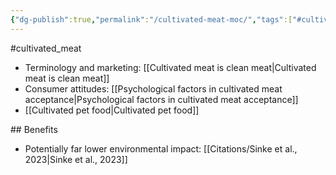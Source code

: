 ```yaml
---
{"dg-publish":true,"permalink":"/cultivated-meat-moc/","tags":["#cultivated_meat"],"created":"2025-10-23T17:42:43.006+01:00","updated":"2025-10-23T17:42:43.007+01:00"}
---
```


#cultivated_meat 

- Terminology and marketing: [[Cultivated meat is clean meat\|Cultivated meat is clean meat]]
- Consumer attitudes: [[Psychological factors in cultivated meat acceptance\|Psychological factors in cultivated meat acceptance]]
- [[Cultivated pet food\|Cultivated pet food]] 

## Benefits
- Potentially far lower environmental impact: [[Citations/Sinke et al., 2023\|Sinke et al., 2023]]